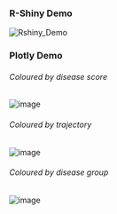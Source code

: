 ### R-Shiny Demo
![Rshiny_Demo](https://user-images.githubusercontent.com/29684281/177753060-3b01057d-e711-4a42-9106-7d2cec58ea29.png)

### Plotly Demo
###### Coloured by disease score
![image](https://user-images.githubusercontent.com/29684281/192113036-862a5f4d-0e80-4f39-b892-43254efa380c.png)
###### Coloured by trajectory
![image](https://user-images.githubusercontent.com/29684281/192113046-53a1370e-6027-4bf3-88cb-1bfe9eef6dc8.png)
###### Coloured by disease group
![image](https://user-images.githubusercontent.com/29684281/192113053-7a205366-ddc5-4a65-9139-236d5435cef9.png)
